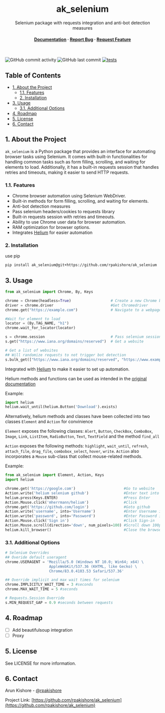 <!--- Heading --->
<div align="center">
  <h1>ak_selenium</h1>
  <p>
    Selenium package with requests integration and anti-bot detection measures
  </p>
<h4>
    <a href="https://rpakishore.github.io/ak_selenium/">Documentation</a>
  <span> · </span>
    <a href="https://github.com/rpakishore/ak_selenium/issues/">Report Bug</a>
  <span> · </span>
    <a href="https://github.com/rpakishore/ak_selenium/issues/">Request Feature</a>
  </h4>
</div>
<br />

![GitHub commit activity](https://img.shields.io/github/commit-activity/m/rpakishore/ak_selenium)
![GitHub last commit](https://img.shields.io/github/last-commit/rpakishore/ak_selenium)
[![tests](https://github.com/rpakishore/ak_selenium/actions/workflows/test.yml/badge.svg)](https://github.com/rpakishore/ak_selenium/actions/workflows/test.yml)

<!-- Table of Contents -->
<h2>Table of Contents</h2>

- [1. About the Project](#1-about-the-project)
  - [1.1. Features](#11-features)
  - [2. Installation](#2-installation)
- [3. Usage](#3-usage)
  - [3.1. Additional Options](#31-additional-options)
- [4. Roadmap](#4-roadmap)
- [5. License](#5-license)
- [6. Contact](#6-contact)

<!-- About the Project -->
## 1. About the Project

`ak_selenium` is a Python package that provides an interface for automating browser tasks using Selenium. It comes with built-in functionalities for handling common tasks such as form filling, scrolling, and waiting for elements to load. Additionally, it has a built-in requests session that handles retries and timeouts, making it easier to send HTTP requests.

<!-- Features -->
### 1.1. Features

- Chrome browser automation using Selenium WebDriver.
- Built-in methods for form filling, scrolling, and waiting for elements.
- Anti-bot detection measures
- Pass selenium headers/cookies to requests library
- Built-in requests session with retries and timeouts.
- Ability to use Chrome user data for browser automation.
- RAM optimization for browser options.
- Integrates [Helium](https://github.com/mherrmann/helium) for easier automation


<!-- Installation -->
### 2. Installation

use pip

```bash
pip install ak_selenium@git+https://github.com/rpakishore/ak_selenium
```
<!-- Usage -->
## 3. Usage

```python
from ak_selenium import Chrome, By, Keys

chrome = Chrome(headless=True)                  # Create a new Chrome browser instance
driver = chrome.driver                          #Get Chromedriver
chrome.get("https://example.com")               # Navigate to a webpage

#Wait for element to load
locator = (By.TAG_NAME, "h1")
chrome.wait_for_locator(locator)

s = chrome.session                              # Pass selenium session to requests
s.get("https://www.iana.org/domains/reserved")  # Get a website

# Get a list of websites
## Will randomize requests to not trigger bot detection
s.bulk_get(["https://www.iana.org/domains/reserved", "https://www.example.com"])

```

Integrated with [Helium](https://github.com/mherrmann/helium) to make it easier to set up automation.

Helium methods and functions can be used as intended in the [original documentation](https://github.com/mherrmann/helium/blob/master/README.md)

Example:

```python
import helium
helium.wait_until(helium.Button('Download').exists)
```

Alternatively, helium methods and classes have been collected into two classes `Element` and `Action` for convinience

`Element` exposes the following classes: `Alert`, `Button`, `CheckBox`, `ComboBox`, `Image`, `Link`, `ListItem`, `RadioButton`, `Text`, `TextField` and the method `find_all`

`Action` exposes the following methods: `highlight`, `wait_until`, `refresh`, `attach_file`, `drag_file`, `combobox_select`, `hover`, `write`.
`Action` also incorporates a `Mouse` sub-class that collect mouse-related methods.

Example:

```python
from ak_selenium import Element, Action, Keys
import helium

chrome.get('https://google.com')                      #Go to website
Action.write('helium selenium github')                #Enter text into text field
helium.press(Keys.ENTER)                              #Press Enter
Action.Mouse.click('mherrmann/helium')                #Click
chrome.get('https://github.com/login')                #Goto github
Action.write('username', into='Username')             #Enter Username into Username field
Action.write('password', into='Password')             #Enter Password into Password field
Action.Mouse.click('Sign in')                         #Click Sign-in
Action.Mouse.scroll(direction='down', num_pixels=100) #Scroll down 100px
helium.kill_browser()                                 #Close the browser
```

### 3.1. Additional Options

```python
# Selenium Overrides
## Overide default useragent
chrome.USERAGENT = 'Mozilla/5.0 (Windows NT 10.0; Win64; x64) \
                    AppleWebKit/537.36 (KHTML, like Gecko) \
                    Chrome/83.0.4103.53 Safari/537.36'

## Override implicit and max wait times for selenium
chrome.IMPLICITLY_WAIT_TIME = 3 #seconds
chrome.MAX_WAIT_TIME = 5 #seconds

# Requests.Session Override
s.MIN_REQUEST_GAP = 0.9 #seconds between requests
```

<!-- Roadmap -->
## 4. Roadmap

- [ ] Add beautifulsoup integration
- [ ] Proxy

<!-- License -->
## 5. License

See LICENSE for more information.

<!-- Contact -->
## 6. Contact

Arun Kishore - [@rpakishore](mailto:pypi@rpakishore.co.in)

Project Link: [https://github.com/rpakishore/ak_selenium](https://github.com/rpakishore/ak_selenium)